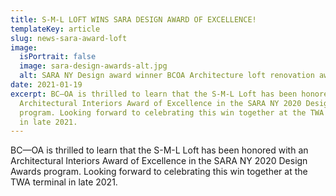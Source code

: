 ```yaml
---
title: S-M-L LOFT WINS SARA DESIGN AWARD OF EXCELLENCE!
templateKey: article
slug: news-sara-award-loft
image:
  isPortrait: false
  image: sara-design-awards-alt.jpg
  alt: SARA NY Design award winner BCOA Architecture loft renovation award
date: 2021-01-19
excerpt: BC—OA is thrilled to learn that the S-M-L Loft has been honored with an
  Architectural Interiors Award of Excellence in the SARA NY 2020 Design Awards
  program. Looking forward to celebrating this win together at the TWA terminal
  in late 2021.
---
```

BC—OA is thrilled to learn that the S-M-L Loft has been honored with an Architectural Interiors Award of Excellence in the SARA NY 2020 Design Awards program. Looking forward to celebrating this win together at the TWA terminal in late 2021.